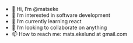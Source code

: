 - 👋 Hi, I’m @matseke
- 👀 I’m interested in software development
- 🌱 I’m currently learning react
- 💞️ I’m looking to collaborate on anything
- 📫 How to reach me: mats.ekelund at gmail.com

<!---
matseke/matseke is a ✨ special ✨ repository because its `README.md` (this file) appears on your GitHub profile.
You can click the Preview link to take a look at your changes.
--->
